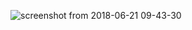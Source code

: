 ![screenshot from 2018-06-21 09-43-30](https://user-images.githubusercontent.com/26081033/41702126-97d9ea58-7537-11e8-8c67-69a3176a1cf4.png)

